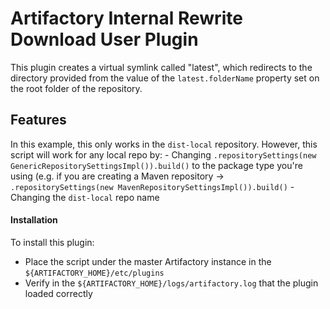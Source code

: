 Artifactory Internal Rewrite Download User Plugin
=================================================

This plugin creates a virtual symlink called "latest", which redirects to the
directory provided from the value of the `latest.folderName` property set on the
root folder of the repository. 

## Features
In this example, this only works in the `dist-local` repository. However, this script will work for any local repo by:
	- Changing `.repositorySettings(new GenericRepositorySettingsImpl()).build()` to the package type you're using (e.g. if you are creating a Maven repository -> `.repositorySettings(new MavenRepositorySettingsImpl()).build()`
	- Changing  the `dist-local` repo name 

#### Installation
To install this plugin:
  - Place the script under the master Artifactory instance in the
  `${ARTIFACTORY_HOME}/etc/plugins`
  - Verify in the `${ARTIFACTORY_HOME}/logs/artifactory.log` that the
  plugin loaded correctly

